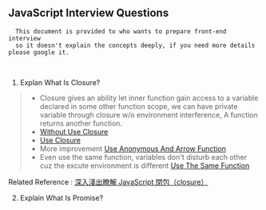 ## JavaScript Interview Questions

      This document is provided to who wants to prepare front-end interview
      so it doesn't explain the concepts deeply, if you need more details please google it. 
<br/>

1. Explan What Is Closure?

> - Closure gives an ability let inner function gain access to a variable declared in some other function scope, 
we can have private variable through closure w/o environment interference, A function returns another function. <br/>
> - [Without Use Closure](https://jsfiddle.net/yschen25/aofkj153/14/) <br/>
> - [Use Closure](https://jsfiddle.net/yschen25/pvqbxjr7/6/) <br/>
> - More improvement [Use Anonymous And Arrow Function](https://jsfiddle.net/yschen25/rjefc2sg/) <br/>
> - Even use the same function, variables don't disturb each other cuz the excute environment is different [Use The Same Function](https://jsfiddle.net/yschen25/rjefc2sg/) <br/>

Related Reference : [深入淺出瞭解 JavaScript 閉包（closure）](https://pjchender.blogspot.com/2017/05/javascript-closure.html)
<br/>

2. Explain What Is Promise?

<br/>
